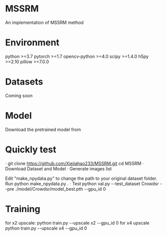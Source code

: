 # MSSRM
An implementation of MSSRM method

# Environment 
python >=3.7
pytorch >=1.7
opencv-python >=4.0
scipy >=1.4.0
h5py >=2.10
pillow >=7.0.0

# Datasets
Coming soon

# Model
Download the pretrained model from

# Quickly test
· git clone https://github.com/Xiejiahao233/MSSRM.git
  cd MSSRM
· Download Dataset and Model
· Generate images list

  Edit "make_npydata.py" to change the path to your original dataset folder.
  Run python make_npydata.py  .
· Test
  python val.py  --test_dataset Crowdsr  --pre ./model/Crowdsr/model_best.pth --gpu_id 0

# Training
  for x2 upscale:
    python train.py --upscale x2 --gpu_id 0
  for x4 upscale
    python train.py --upscale x4 --gpu_id 0
